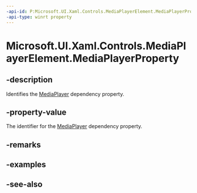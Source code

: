 ```yaml
---
-api-id: P:Microsoft.UI.Xaml.Controls.MediaPlayerElement.MediaPlayerProperty
-api-type: winrt property
---
```


<!-- Property syntax
public Windows.UI.Xaml.DependencyProperty MediaPlayerProperty { get; }
-->

# Microsoft.UI.Xaml.Controls.MediaPlayerElement.MediaPlayerProperty

## -description
Identifies the [MediaPlayer](mediaplayerelement_mediaplayer.md) dependency property.

## -property-value
The identifier for the [MediaPlayer](mediaplayerelement_mediaplayer.md) dependency property.

## -remarks

## -examples

## -see-also
